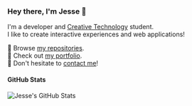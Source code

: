 ### Hey there, I'm Jesse 👋

I'm a developer and [Creative Technology](https://www.utwente.nl/en/education/bachelor/programmes/creative-technology/#impression-of-creative-technology) student.  
I like to create interactive experiences and web applications!

📁 Browse [my repositories](https://github.com/Jessseee?tab=repositories).  
🎨 Check out [my portfolio](https://jesse-visser.nl).  
💬 Don't hesitate to [contact me](https://jesse-visser.nl/#contact)!

#### GitHub Stats

![Jesse's GitHub Stats](https://github-readme-stats.vercel.app/api?username=Jessseee&show_icons=true&hide_title=true&hide=["stars"])
